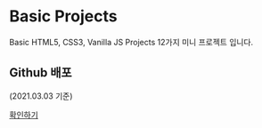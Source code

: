 # Basic Projects

Basic HTML5, CSS3, Vanilla JS Projects 12가지 미니 프로젝트 입니다.

## Github 배포

(2021.03.03 기준)

[확인하기](https://sonseong10.github.io/basic/main.html)
